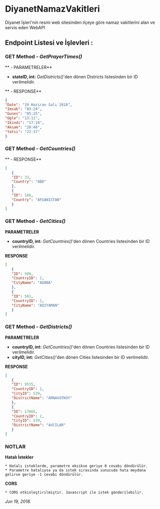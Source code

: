 # DiyanetNamazVakitleri
Diyanet İşleri'nin resmi web sitesinden ilçeye göre namaz vakitlerini alan ve servis eden WebAPI 

## Endpoint Listesi ve İşlevleri :

### GET Method - *GetPrayerTimes()*
** - PARAMETRELER** 
  * **stateID, int:** *GetDistricts()*'den dönen Districts listesinden bir ID verilmelidir.

** - RESPONSE** 
```json
{
"Date": "19 Haziran Salı 2018",
"Imsak": "03:24",
"Gunes": "05:25",
"Ogle": "13:11",
"Ikindi": "17:10",
"Aksam": "20:46",
"Yatsi": "22:37"
}
``` 
### GET Method - *GetCountries()*

** - RESPONSE** 
```json
[
   {
   "ID": 33,
   "Country": "ABD"
   },
   {
   "ID": 166,
   "Country": "AFGANISTAN"
   }
]
``` 
### GET Method - *GetCities()*
**PARAMETRELER** 
  * **countryID, int:** *GetCountries()*'den dönen Countries listesinden bir ID verilmelidir.

**RESPONSE** 
```json
[
   {
   "ID": 500,
   "CountryID": 2,
   "CityName": "ADANA"
   },
   {
   "ID": 501,
   "CountryID": 2,
   "CityName": "ADIYAMAN"
   }
]
``` 
### GET Method - *GetDistricts()*
**PARAMETRELER** 
  * **countryID, int:** *GetCountries()*'den dönen Countries listesinden bir ID verilmelidir.
  * **cityID, int:** *GetCities()*'den dönen Cities listesinden bir ID verilmelidir.
  
**RESPONSE** 
```json
[
   {
   "ID": 9535,
   "CountryID": 2,
   "CityID": 539,
   "DistrictName": "ARNAVUTKOY"
   },
   {
   "ID": 17865,
   "CountryID": 2,
   "CityID": 539,
   "DistrictName": "AVCILAR"
   }
]
``` 

### NOTLAR
**Hatalı İstekler**

```
* Hatalı isteklerde, parametre eksikse geriye 0 cevabı döndürülür.
* Parametre hatalıysa ya da istek sırasında sunucuda hata meydana gelirse geriye -1 cevabı döndürülür.
``` 
**CORS**
```
* CORS etkinleştirilmiştir. Javascript ile istek gönderilebilir.
``` 
_Jun 19, 2018._
